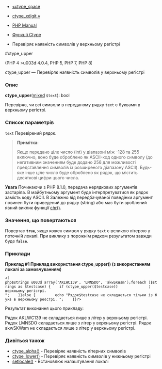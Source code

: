 - [«ctype_space](function.ctype-space.md)
- [ctype_xdigit »](function.ctype-xdigit.md)

- [PHP Manual](index.md)
- [Функції Ctype](ref.ctype.md)
- Перевіряє наявність символів у верхньому регістрі

#ctype_upper

(PHP 4 \>u003d 4.0.4, PHP 5, PHP 7, PHP 8)

ctype_upper — Перевіряє наявність символів у верхньому регістрі

### Опис

**ctype_upper**([mixed](language.types.declarations.md#language.types.declarations.mixed)
`$text`): bool

Перевіряє, чи всі символи в переданому рядку `text` є буквами в
верхньому регістрі.

### Список параметрів

`text`
Перевірений рядок.

> **Примітка**:
>
> Якщо передано ціле число (int) у діапазоні між -128 та 255
> включно, воно буде оброблено як ASCII-код одного символу (до
> негативним значенням буде додано 256 для можливості
> представлення символів із розширеного діапазону ASCII). Будь-яке інше
> ціле число буде оброблено як рядок, що містить десяткові цифри
> цього числа.

**Увага**
Починаючи з PHP 8.1.0, передача нерядкових аргументів застаріла. В майбутньому
аргумент буде інтерпретуватися як рядок замість коду ASCII. В
Залежно від передбачуваної поведінки аргумент повинен бути приведений до
рядку (string) або має бути зроблений явний виклик функції
[chr()](function.chr.md).

### Значення, що повертаються

Повертає **`true`**, якщо кожен символ у рядку `text` є
великою літерою у поточній локалі. При виклику з порожнім рядком
результатом завжди буде **`false`**.

### Приклади

**Приклад #1 Приклад використання **ctype_upper()** (з використанням
локалі за замовчуванням)**

`<?php$strings u003d array('AKLWC139', 'LMNSDO', 'akwSKWsm');foreach ($strings as $testcase) {    if (ctype_upper($testcase))              ¦ верхньому регістрі.
";    }}else {         echo "Рядок$testcase не складається тільки із букв в верхньому реєстрі.
";    }}?> `

Результат виконання цього прикладу:

Рядок AKLWC139 не складається лише з літер у верхньому регістрі.
Рядок LMNSDO складається лише з літер у верхньому регістрі.
Рядок akwSKWsm не складається лише з літер у верхньому регістрі.

### Дивіться також

- [ctype_alpha()](function.ctype-alpha.md) - Перевіряє наявність
літерних символів
- [ctype_lower()](function.ctype-lower.md) - Перевіряє наявність
символів у нижньому регістрі
- [setlocale()](function.setlocale.md) - Встановлює налаштування
локалі
